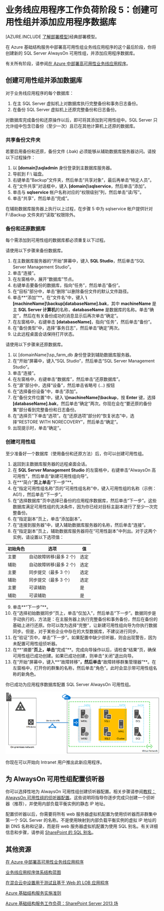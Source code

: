 <properties 
	pageTitle="业务线应用程序（阶段 5）| Windows Azure" 
	description="在 Azure 的业务线应用程序阶段 5 中创建可用性组并向其中添加应用程序数据库。" 
	documentationCenter=""
	services="virtual-machines" 
	authors="JoeDavies-MSFT" 
	manager="timlt" 
	editor=""
	tags="azure-resource-manager"/>

<tags 
	ms.service="virtual-machines"
	ms.date="11/09/2015" 
	wacn.date="12/31/2015"/>

# 业务线应用程序工作负荷阶段 5：创建可用性组并添加应用程序数据库

[AZURE.INCLUDE [了解部署模型](../includes/learn-about-deployment-models-rm-include.md)]经典部署模型。


在 Azure 基础结构服务中部署高可用性组业务线应用程序的这个最后阶段，你将创建新的 SQL Server AlwaysOn 可用性组，并添加应用程序数据库。

有关所有阶段，请参阅[在 Azure 中部署高可用性业务线应用程序](/documentation/articles/virtual-machines-workload-high-availability-LOB-application-overview)。

## 创建可用性组并添加数据库

对于业务线应用程序的每个数据库：

1.	在主 SQL Server 虚拟机上对数据库执行完整备份和事务日志备份。
2.	在备份 SQL Server 虚拟机上还原完整备份和日志备份。

对数据库完成备份和还原操作以后，即可将其添加到可用性组中。SQL Server 只允许组中包含已备份（至少一次）且已在其他计算机上还原的数据库。

### 共享备份文件夹

若要启用备份和还原，备份文件 (.bak) 必须能够从辅助数据库服务器访问。请按以下过程操作：

1.	以 **[domain]\\sqladmin** 身份登录到主数据库服务器。 
2.	导航到 F:\\ 磁盘。 
3.	右键单击“Backup”文件夹，然后单击“共享对象”，最后再单击“特定人员”。
4.	在“文件共享”对话框中，键入 **[domain]\\sqlservice**，然后单击“添加”。
5.	单击与 **sqlservice** 帐户名称对应的“权限级别”列，然后单击“读/写”。 
6.	单击“共享”，然后单击“完成”。

在辅助数据库服务器上执行以上过程，在步骤 5 中为 sqlservice 帐户提供针对 F:\\Backup 文件夹的“读取”权限除外。

### 备份和还原数据库

每个需添加到可用性组的数据库都必须重复以下过程。

请使用以下步骤来备份数据库。

1.	在主数据库服务器的“开始”屏幕中，键入 **SQL Studio**，然后单击“SQL Server Management Studio”。
2.	单击“连接”。
3.	在左窗格中，展开“数据库”节点。
4.	右键单击要备份的数据库，指向“任务”，然后单击“备份”。
5.	在“目标”部分中，单击“删除”以删除备份文件的默认文件路径。
6.	单击**“添加”**。在“文件名”中，键入 **\\[machineName]\\backup[databaseName].bak**，其中 **machineName** 是主 **SQL Server 计算机**的名称，**databaseName** 是数据库的名称。单击“确定”，然后在有关备份成功的消息显示后再次单击“确定”。
7.	在左窗格中，右键单击 **[databaseName]**，指向“任务”，然后单击“备份”。
8.	在“备份类型”中，选择“事务日志”，然后单击“确定”两次。
9.	让此远程桌面会话保持打开状态。

请使用以下步骤来还原数据库。

1.	以 [domainName]\\sp\_farm\_db 身份登录到辅助数据库服务器。
2.	在“开始”屏幕中，键入“SQL Studio”，然后单击“SQL Server Management Studio”。
3.	单击“连接”。
4.	在左窗格中，右键单击“数据库”，然后单击“还原数据库”。
5.	在“源”部分中，选择“设备”，然后单击省略号 (...) 按钮
6.	在“选择备份设备”中，单击“添加”。
7.	在“备份文件位置”中，键入 **\\[machineName]\\backup**，按 **Enter** 键，选择 **[databaseName].bak**，然后单击“确定”两次。你现在会在“要还原的备份集”部分看到完整备份和日志备份。
8.	在“选择页”下单击“选项”。在“还原选项”部分的“恢复状态”中，选择“RESTORE WITH NORECOVERY”，然后单击“确定”。 
9.	出现提示时，单击“确定”。

### 创建可用性组

至少准备好一个数据库（使用备份和还原方法）后，你可以创建可用性组。

1.	返回到主数据库服务器的远程桌面会话。
2.	在 **SQL Server Management Studio** 的左窗格中，右键单击“AlwaysOn 高可用性”，然后单击“新建可用性组向导”。
3.	在**“简介”**页上单击**“下一步”**。 
4.	在“指定可用性组名称”页的“可用性组名称”中，键入可用性组的名称（示例：AG1），然后单击“下一步”。
5.	在“选择数据库”页中选择已备份的应用程序数据库，然后单击“下一步”。这些数据库满足可用性组的先决条件，因为你已经对目标主副本进行了至少一次完整备份。
6.	在“指定副本”页上，单击“添加副本”。
7.	在“连接到服务器”中，键入辅助数据库服务器的名称，然后单击“连接”。 
8.	在“指定副本”页上，辅助数据库服务器将在“可用性副本”中列出。对于这两个实例，请设置以下选项值： 

初始角色 | 选项 | 值 
--- | --- | ---
主要 | 自动故障转移(最多 2 个) | 选定
辅助 | 自动故障转移(最多 2 个) | 选定
主要 | 同步提交（最多 3 个） | 选定
辅助 | 同步提交（最多 3 个） | 选定
主要 | 可读辅助 | 是
辅助 | 可读辅助 | 是
		
9.	单击**“下一步”**。
10.	在“选择初始数据同步”页上，单击“仅加入”，然后单击“下一步”。数据同步是手动执行的，方法是：在主服务器上执行完整备份和事务备份，然后在备份的基础上进行还原。你可以改为选择“完整”，让新建可用性组向导为你执行数据同步。但是，对于某些企业中存在的大型数据库，不建议进行同步。
11.	在“验证”页中，单击“下一步”。如果配置中缺少侦听器，则会出现警告，因为未配置可用性组侦听器。 
12.	在**“摘要”**页上，单击**“完成”**。完成向导操作以后，请检查“结果”页，确保可用性组已成功创建。如果已成功创建，则单击“关闭”退出向导。 
13.	在“开始”屏幕中，键入**“故障转移”**，然后单击**“故障转移群集管理器”**。在左窗格中，打开你的群集的名称，然后单击“角色”。此时会显示带可用性组名称的新角色。

你已成功为应用程序数据库配置 SQL Server AlwaysOn 可用性组。

![](./media/virtual-machines-workload-high-availability-LOB-application-phase5/workload-lobapp-phase4.png)

你现在可以开始向 Intranet 用户推出此新应用程序。

## 为 AlwaysOn 可用性组配置侦听器

你可以选择性地为 AlwaysOn 可用性组创建侦听器配置。相关步骤请参阅[教程：AlwaysOn 可用性组的侦听器配置](https://msdn.microsoft.com/zh-cn/library/dn425027.aspx)。这些说明将指导你逐步完成只创建一个侦听器（推荐），并使用内部负载平衡实例的静态 IP 地址。

配置侦听器以后，你需要将所有 web 服务器虚拟机配置为使用侦听器而非群集中第一个 SQL Server 的名称。不是使用映射到内部负载平衡实例的虚拟 IP 地址的新 DNS 名称和记录，而是将 web 服务器虚拟机配置为使用 SQL 别名。有关详细信息和步骤，请参阅 [SharePoint 的 SQL 别名](http://blogs.msdn.com/b/priyo/archive/2013/09/13/sql-alias-for-sharepoint.aspx)。

## 其他资源

[在 Azure 中部署高可用性业务线应用程序](/documentation/articles/virtual-machines-workload-high-availability-LOB-application-overview)

[业务线应用程序体系结构蓝图](http://msdn.microsoft.com/dn630664)

[在混合云中设置用于测试且基于 Web 的 LOB 应用程序](/documentation/articles/virtual-networks-setup-lobapp-hybrid-cloud-testing)

[Azure 基础结构服务实施准则](/documentation/articles/virtual-machines-infrastructure-services-implementation-guidelines)

[Azure 基础结构服务工作负荷：SharePoint Server 2013 场](/documentation/articles/virtual-machines-workload-intranet-sharepoint-farm)

<!---HONumber=Mooncake_1221_2015-->